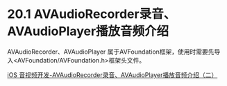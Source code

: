 # 20.1 AVAudioRecorder录音、AVAudioPlayer播放音频介绍


AVAudioRecorder、AVAudioPlayer 属于AVFoundation框架，使用时需要先导入<AVFoundation/AVFoundation.h>框架头文件。


[iOS 音视频开发-AVAudioRecorder录音、AVAudioPlayer播放音频介绍（二）](https://www.jianshu.com/p/71d49db93ead)
